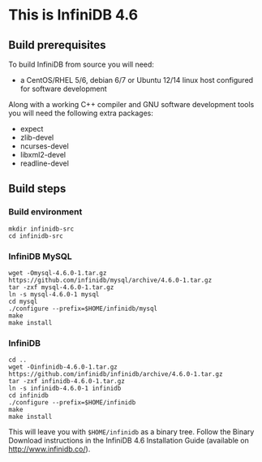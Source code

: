 # This is InfiniDB 4.6

## Build prerequisites
To build InfiniDB from source you will need:

  * a CentOS/RHEL 5/6, debian 6/7 or Ubuntu 12/14 linux host configured for software development

Along with a working C++ compiler and GNU software development tools you will need the following extra packages:

  * expect
  * zlib-devel
  * ncurses-devel
  * libxml2-devel
  * readline-devel

## Build steps

### Build environment

    mkdir infinidb-src
    cd infinidb-src

### InfiniDB MySQL

    wget -Omysql-4.6.0-1.tar.gz https://github.com/infinidb/mysql/archive/4.6.0-1.tar.gz
    tar -zxf mysql-4.6.0-1.tar.gz
    ln -s mysql-4.6.0-1 mysql
    cd mysql
    ./configure --prefix=$HOME/infinidb/mysql
    make
    make install
    
### InfiniDB

    cd ..
    wget -Oinfinidb-4.6.0-1.tar.gz https://github.com/infinidb/infinidb/archive/4.6.0-1.tar.gz
    tar -zxf infinidb-4.6.0-1.tar.gz
    ln -s infinidb-4.6.0-1 infinidb
    cd infinidb
    ./configure --prefix=$HOME/infinidb
    make
    make install
    
This will leave you with `$HOME/infinidb` as a binary tree. Follow the Binary Download
instructions in the InfiniDB 4.6 Installation Guide (available on http://www.infinidb.co/).

